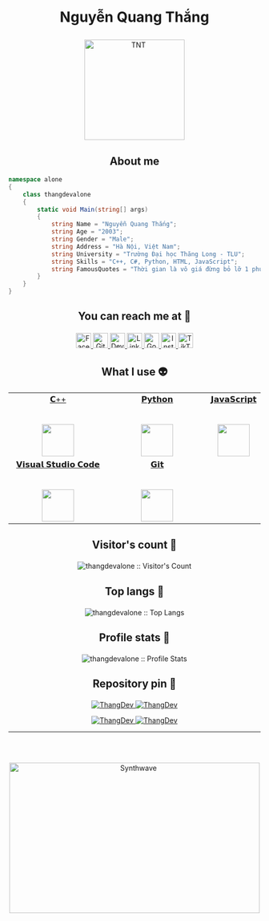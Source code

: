 # <p align="center">Nguyễn Quang Thắng</p>

<p align="center">
	<a href="https://github.com/thangdevalone">
	<img src="https://avatars.githubusercontent.com/u/101063068?s=400&u=7f7bcd1d98a737df1327b47ac120c90fc5582546&v=4" width = "200" alt="TNT">
	</a>

<h2 align="center">About me</h2>

```C#
namespace alone
{
    class thangdevalone
    {
        static void Main(string[] args)
        {
            string Name = "Nguyễn Quang Thắng";
            string Age = "2003";
            string Gender = "Male";
            string Address = "Hà Nội, Việt Nam";
            string University = "Trường Đại học Thăng Long - TLU";
            string Skills = "C++, C#, Python, HTML, JavaScript";
            string FamousQuotes = "Thời gian là vô giá đừng bỏ lỡ 1 phút nào";
        }
    }
}
```

## <p align="center">You can reach me at 🌹</p>

<p align="center">
  <a href="https://www.facebook.com/Thag.wo/">
    <img src="https://www.vectorlogo.zone/logos/facebook/facebook-official.svg" alt="Facebook" height="30" width="30">
  </a>
	
  <a href="https://github.com/thangdevalone">
    <img src="https://www.vectorlogo.zone/logos/github/github-tile.svg" alt="Github" height="30" width="30">
  </a>
  
  <a href="#">
    <img src="https://www.vectorlogo.zone/logos/devto/devto-icon.svg" alt="DevTo" height="30" width="30">
  </a>
	
  <a href="#">
    <img src="https://www.vectorlogo.zone/logos/linkedin/linkedin-icon.svg" alt="Linkedin" height="30" width="30">
  </a>
  
  <a href="mailto:quangthangvtlg@gmail.com">
    <img src="https://www.vectorlogo.zone/logos/google/google-icon.svg" alt="Google" height="30" width="30">
  </a>
	
  <a href="https://www.instagram.com/th_ang03/">
    <img src="https://www.vectorlogo.zone/logos/instagram/instagram-icon.svg" alt="Instagram" height="30" width="30">
  </a>
  
  <a href="https://www.tiktok.com/@thang123nqt">
    <img src="https://raw.githubusercontent.com/gilbarbara/logos/master/logos/tiktok-icon.svg" alt="TikTok" height="30" width="30">
  </a>

</p>

## <p align="center">What I use :alien:</p>

<table align="center">
  <tbody>
    <tr valign="top">
      <td width="33.33%" align="center">
	<a href="https://devdocs.io/cpp/">
		<span>𝗖++</span><br><br><br>
		<img height="64px" src="https://cdn.worldvectorlogo.com/logos/c.svg">
	 </a>
      </td>
      <td width="33.33%" align="center">
	      <a href="https://docs.python.org/3/">
        <span>𝗣𝘆𝘁𝗵𝗼𝗻</span><br><br><br>
        <img height="64px" src="https://cdn.svgporn.com/logos/python.svg">
	      </a>
      </td>
	<td width="33.33%" align="center">
	      <a href="https://devdocs.io/javascript/">
        	<span>𝗝𝗮𝘃𝗮𝗦𝗰𝗿𝗶𝗽𝘁</span><br><br><br>
        	<img height="64px" src="https://cdn.svgporn.com/logos/javascript.svg">
	      </a>
      </td>
    </tr>
    <tr valign="top">
	<td width="50%" align="center">
		<a href="https://code.visualstudio.com/docs">
        <span>𝗩𝗶𝘀𝘂𝗮𝗹 𝗦𝘁𝘂𝗱𝗶𝗼 𝗖𝗼𝗱𝗲</span><br><br><br>
        <img height="64px" src="https://cdn.worldvectorlogo.com/logos/visual-studio-code-1.svg">
		</a>
      </td>
      <td width="50%" align="center">
	      <a href="https://git-scm.com/doc">
        <span>𝗚𝗶𝘁</span><br><br><br>
        <img height="64px" src="https://cdn.svgporn.com/logos/git-icon.svg">
	      </a>
      </td>
    </tr>
  </tbody>
</table>

## <p align="center">Visitor's count :eyes:</p>

<p align="center"><img src="https://profile-counter.glitch.me/{thangdevalone}/count.svg" alt="thangdevalone :: Visitor's Count" /></p>

## <p align="center">Top langs :tongue:</p>

<p align="center"><img src="https://github-readme-stats.vercel.app/api/top-langs/?username=thangdevalone&langs_count=10&theme=tokyonight&layout=compact" alt="thangdevalone :: Top Langs" /></p>

## <p align="center">Profile stats :musical_keyboard:</p>

<p align="center"><img src="https://github-readme-stats.vercel.app/api?username=thangdevalone&show_icons=true&theme=tokyonight" alt="thangdevalone :: Profile Stats" /></p>

## <p align="center">Repository pin 📌</p>

<p align="center">	
<a href="https://github.com/thangdevalone/DataStructures-Algorithms">
	<img src="https://github-readme-stats.vercel.app/api/pin/?username=thangdevalone&repo=DataStructures-Algorithms&theme=tokyonight" alt="ThangDev" />
</a>
	
<a href="https://github.com/thangdevalone/TimeTable">
	<img src="https://github-readme-stats.vercel.app/api/pin/?username=thangdevalone&repo=TimeTable&theme=tokyonight" alt="ThangDev" />
</a>
</p>

<p align="center">	
<a href="https://github.com/thangdevalone/iottkb" margin="100">
	<img src="https://github-readme-stats.vercel.app/api/pin/?username=thangdevalone&repo=iottkb&theme=tokyonight" alt="ThangDev" />
</a>
	
<a href="https://github.com/thangdevalone/nguyenlyhedieuhanhTLU">
	<img src="https://github-readme-stats.vercel.app/api/pin/?username=thangdevalone&repo=TreasureHuntTLITd&theme=tokyonight" alt="ThangDev" />
</a>
</p>

<hr>

<br>

##

<p align="center"><img src="https://thumbs.gfycat.com/GoodnaturedFondGaur-size_restricted.gif" alt="Synthwave" height="300" width="500"></p>
